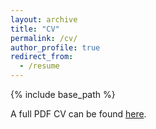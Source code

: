 ```yaml
---
layout: archive
title: "CV"
permalink: /cv/
author_profile: true
redirect_from:
  - /resume
---
```


{% include base_path %}

A full PDF CV can be found <a href="https://moira-andrews.github.io/files/CV_Moira_Andrews.pdf">here</a>.
